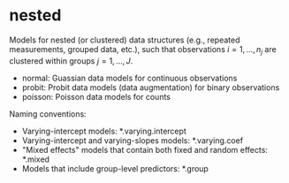 # nested

Models for nested (or clustered) data structures (e.g., repeated measurements, grouped data, etc.), such that observations $i=1,\ldots,n_{j}$ are clustered within groups $j=1,\ldots,J$. 

- normal: Guassian data models for continuous observations
- probit: Probit data models (data augmentation) for binary observations
- poisson: Poisson data models for counts

Naming conventions:
- Varying-intercept models: *.varying.intercept
- Varying-intercept and varying-slopes models: *.varying.coef
- "Mixed effects" models that contain both fixed and random effects: *.mixed
- Models that include group-level predictors: *.group
